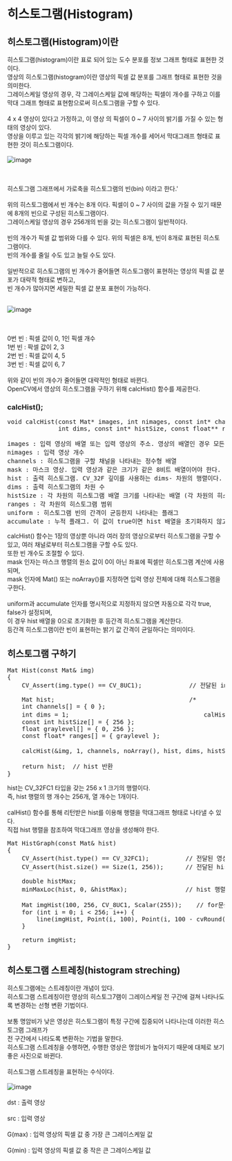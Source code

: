 # 히스토그램(Histogram)

## 히스토그램(Histogram)이란
히스토그램(histogram)이란 표로 되어 있는 도수 분포를 정보 그래프 형태로 표현한 것이다.
<br>
영상의 히스토그램(histogram)이란 영상의 픽셀 값 분포를 그래프 형태로 표현한 것을 의미한다.
<br>
그레이스케일 영상의 경우, 각 그레이스케일 값에 해당하는 픽셀이 개수를 구하고 이를 막대 그래프 형태로 표현함으로써 히스토그램을 구할 수 있다.
<br>
<br>
4 x 4 영상이 있다고 가정하고, 이 영상 의 픽셀이 0 ~ 7 사이의 밝기를 가질 수 있는 형태의 영상이 있다.
<br>
영상을 이루고 있는 각각의 밝기에 해당하는 픽셀 개수를 세어서 막대그래프 형태로 표현한 것이 히스토그램이다.
<br>
<br>
![image](https://user-images.githubusercontent.com/87363461/203883421-987d9285-9a08-41f3-aac8-d2956407ffb4.png)

<br>
<br>
히스토그램 그래프에서 가로축을 히스토그램의 빈(bin) 이라고 한다.'
<br>
<br>
위의 히스토그램에서 빈 개수는 8개 이다. 픽셀이 0 ~ 7 사이의 값을 가질 수 있기 때문에 8개의 빈으로 구성된 히스토그램이다.
<br>
그레이스케일 영상의 경우 256개의 빈을 갖는 히스토그램이 일반적이다.
<br>
<br>
빈의 개수가 픽셀 값 범위와 다를 수 있다. 위의 픽셀은 8개, 빈이 8개로 표현된 히스토그램이다.
<br>
빈의 개수를 줄일 수도 있고 늘릴 수도 있다.
<br>
<br>
일반적으로 히스토그램의 빈 개수가 줄어들면 히스토그램이 표현하는 영상의 픽셀 값 분포가 대략적 형태로 변하고,
<br>
빈 개수가 많아지면 세밀한 픽셀 값 분포 표현이 가능하다.
<br>
<br>

![image](https://user-images.githubusercontent.com/87363461/203884651-bbf4655c-f06f-4947-a885-f9893cd44d29.png)

<br>
<br>
0번 빈 : 픽셀 값이 0, 1인 픽셀 개수
<br>
1번 빈 : 팍셀 값이 2, 3
<br>
2번 빈 : 픽셀 값이 4, 5
<br>
3번 빈 : 픽셀 값이 6, 7
<br>
<br>
위와 같이 빈의 개수가 줄어들면 대략적인 형태로 바뀐다.
<br>
OpenCV에서 영상의 히스토그램을 구하기 위해 calcHist() 함수를 제공한다.

### calcHist();
<pre>
void calcHist(const Mat* images, int nimages, const int* channels, InputArray mask, OutputArray hist,
              int dims, const int* histSize, const float** ranges, bool uniform = true, bool accumulate = false);

images : 입력 영상의 배열 또는 입력 영상의 주소. 영상의 배열인 경우 모든 영상의 크기와 깊이는 같아야 한다.
nimages : 입력 영상 개수
channels : 히스토그램을 구할 채널을 나타내는 정수형 배열
mask : 마스크 영상. 입력 영상과 같은 크기가 같은 8비트 배열이어야 한다. 
hist : 출력 히스토그램. CV_32F 깊이를 사용하는 dims- 차원의 행렬이다.
dims : 출력 히스토그램의 차원 수
histSize : 각 차원의 히스토그램 배열 크기를 나타내는 배열 (각 차원의 히스토그램 빈 개수를 나타내는 배열)
ranges : 각 차원의 히스토그램 범위
uniform : 히스토그램 빈의 간격이 균등한지 나타내는 플래그
accumulate : 누적 플래그. 이 값이 true이면 hist 배열을 초기화하지 않고 누적하여 히스토그램을 계산한다.
</pre>

calcHist() 함수는 1장의 영상뿐 아니라 여러 장의 영상으로부터 히스토그램을 구할 수 있고, 여러 채널로부터 히스토그램을 구할 수도 있다.
<br>
또한 빈 개수도 조절할 수 있다.
<br>
mask 인자는 마스크 행렬의 원소 값이 0이 아닌 좌표에 픽셀만 히스토그램 계산에 사용되며,
<br>
mask 인자에 Mat() 또는 noArray()를 지정하면 입력 영상 전체에 대해 히스토그램을 구한다.
<br>
<br>
uniform과 accumulate 인자를 명시적으로 지정하지 않으면 자동으로 각각 true, false가 설정되며,
<br>
이 경우 hist 배열을 0으로 초기화한 후 등간격 히스토그램을 계산한다.
<br>
등간격 히스토그램이란 빈이 표현하는 밝기 값 간격이 균일하다는 의미이다.

## 히스토그램 구하기
<pre>
Mat Hist(const Mat& img)
{
	CV_Assert(img.type() == CV_8UC1);             // 전달된 img 영상이 그레이스케일인지 검사

	Mat hist;                                     /*
	int channels[] = { 0 };
	int dims = 1;                                     calHist() 함수에 전달할 인자들
	const int histSize[] = { 256 };
	float graylevel[] = { 0, 256 };
	const float* ranges[] = { graylevel };                              */

	calcHist(&img, 1, channels, noArray(), hist, dims, histSize, ranges);    // img 영상의 히스토그램을 hist 변수에 저장

	return hist;  // hist 반환
}
</pre>
hist는 CV_32FC1 타입을 갖는 256 x 1 크기의 행렬이다.
<br>
즉, hist 행렬의 행 개수는 256개, 열 개수는 1개이다.
<br>
<br>
calHist() 함수를 통해 리턴받은 hist를 이용해 행렬을 막대그래프 형태로 나타낼 수 있다.
<br>
직접 hist 행렬을 참조하여 막대그래프 영상을 생성해야 한다.
<pre>
Mat HistGraph(const Mat& hist)
{
	CV_Assert(hist.type() == CV_32FC1);          // 전달된 영상이 그레이스케일인지 검사
	CV_Assert(hist.size() == Size(1, 256));      // 전달된 hist 행렬이 256개의 빈으로 구성되어 있는지 검사

	double histMax;
	minMaxLoc(hist, 0, &histMax);                // hist 행렬 원소의 최대값을 histMax 변수에 저장

	Mat imgHist(100, 256, CV_8UC1, Scalar(255));    // for문을 이용하여 그래프를 그림
	for (int i = 0; i < 256; i++) {
		line(imgHist, Point(i, 100), Point(i, 100 - cvRound(hist.at<float > (i, 0) * 100 / histMax)), Scalar(0));
	}

	return imgHist;
}
</pre>
## 히스토그램 스트레칭(histogram streching)
히스토그램에는 스트레칭이란 개념이 있다.
<br>
히스토그램 스트레칭이란 영상의 히스토그7램이 그레이스케일 전 구간에 걸쳐 나타나도록 변경하는 선형 변환 기법이다.
<br>
<br>
보통 명암비가 낮은 영상은 히스토그램이 특정 구간에 집중되어 나타나는데 이러한 히스토그램 그래프가
<br>
전 구간에서 나타도록 변환하는 기법을 말한다.
<br>
히스토그램 스트레칭을 수행하면, 수행한 영상은 명암비가 높아지기 때문에 대체로 보기 좋은 사진으로 바뀐다.
<br>
<br>
히스토그램 스트레칭을 표현하는 수식이다.
<br>
<br>
![image](https://user-images.githubusercontent.com/87363461/203883921-6a60963e-7c1c-4d41-9075-266c9372cbcd.png)
<br>
<br>
dst : 출력 영상
<br>
<br>
src : 입력 영상
<br>
<br>
G(max) : 입력 영상의 픽셀 값 중 가장 큰 그레이스케일 값
<br>
<br>
G(min) : 입력 영상의 픽셀 값 중 작은 큰 그레이스케일 값
